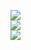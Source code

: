 ![](https://github-readme-stats.vercel.app/api?username=vaibhav-saini&theme=react&hide_border=true&include_all_commits=true&count_private=true)<br/>
![](https://github-readme-streak-stats.herokuapp.com/?user=vaibhav-saini-Edifice&theme=react&hide_border=true)<br/>
![](https://github-readme-stats.vercel.app/api/top-langs/?username=vaibhav-saini-Edifice&theme=react&hide_border=true&include_all_commits=true&count_private=true&layout=compact)

<!---
vaibhav-saini-Edifice/vaibhav-saini-Edifice is a ✨ special ✨ repository because its `README.md` (this file) appears on your GitHub profile.
You can click the Preview link to take a look at your changes.
--->
